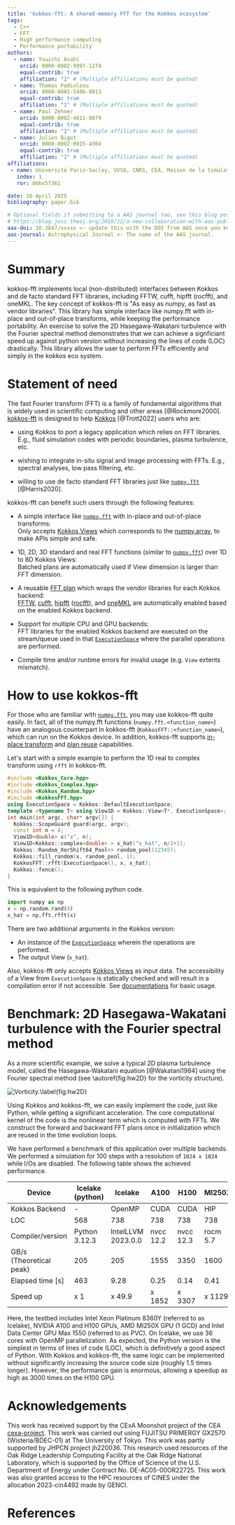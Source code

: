 ```yaml
---
title: 'kokkos-fft: A shared-memory FFT for the Kokkos ecosystem'
tags:
  - C++
  - FFT
  - High performance computing
  - Performance portability
authors:
  - name: Yuuichi Asahi
    orcid: 0000-0002-9997-1274
    equal-contrib: true
    affiliation: "1" # (Multiple affiliations must be quoted)
  - name: Thomas Padioleau
    orcid: 0000-0001-5496-0013
    equal-contrib: true
    affiliation: "1" # (Multiple affiliations must be quoted)
  - name: Paul Zehner
    orcid: 0000-0002-4811-0079
    equal-contrib: true
    affiliation: "1" # (Multiple affiliations must be quoted)
  - name: Julien Bigot
    orcid: 0000-0002-0015-4304
    equal-contrib: true
    affiliation: "1" # (Multiple affiliations must be quoted)
affiliations:
 - name: Université Paris-Saclay, UVSQ, CNRS, CEA, Maison de la Simulation, 91191, Gif-sur-Yvette, France
   index: 1
   ror: 00hx57361

date: 18 April 2025
bibliography: paper.bib

# Optional fields if submitting to a AAS journal too, see this blog post:
# https://blog.joss.theoj.org/2018/12/a-new-collaboration-with-aas-publishing
aas-doi: 10.3847/xxxxx <- update this with the DOI from AAS once you know it.
aas-journal: Astrophysical Journal <- The name of the AAS journal.
---
```


# Summary

kokkos-fft implements local (non-distributed) interfaces between Kokkos and de facto standard FFT libraries, including FFTW, cufft, hipfft (rocfft), and oneMKL. The key concept of kokkos-fft is "As easy as numpy, as fast as vendor libraries". This library has simple interface like numpy.fft with in-place and out-of-place transforms, while keeping the performance portability. An exercise to solve the 2D Hasegawa-Wakatani turbulence with the Fourier spectral method demonstrates that we can achieve a signficiant speed up against python version without increasing the lines of code (LOC) drastically. This library allows the user to perform FFTs efficiently and simply in the kokkos eco system.

# Statement of need

The fast Fourier transform (FFT) is a family of fundamental algorithms that is widely used in scientific computing and other areas [@Rockmore2000]. [kokkos-fft](https://github.com/kokkos/kokkos-fft) is designed to help [Kokkos](https://github.com/kokkos/kokkos) [@Trott2022] users who are:

* using Kokkos to port a legacy application which relies on FFT libraries. E.g., fluid simulation codes with periodic boundaries, plasma turbulence, etc.

* wishing to integrate in-situ signal and image processing with FFTs. E.g., spectral analyses, low pass filtering, etc.

* willing to use de facto standard FFT libraries just like [`numpy.fft`](https://numpy.org/doc/stable/reference/routines.fft.html) [@Harris2020].

kokkos-fft can benefit such users through the following features:

* A simple interface like [`numpy.fft`](https://numpy.org/doc/stable/reference/routines.fft.html) with in-place and out-of-place transforms:  
Only accepts [Kokkos Views](https://kokkos.org/kokkos-core-wiki/API/core/view/view.html) which corresponds to the [numpy.array](https://numpy.org/doc/stable/reference/generated/numpy.array.html), to make APIs simple and safe.

* 1D, 2D, 3D standard and real FFT functions (similar to [`numpy.fft`](https://numpy.org/doc/stable/reference/routines.fft.html)) over 1D to 8D Kokkos Views:  
Batched plans are automatically used if View dimension is larger than FFT dimension.

* A reusable [FFT plan](https://kokkosfft.readthedocs.io/en/latest/api/plan/plan.html) which wraps the vendor libraries for each Kokkos backend:  
[FFTW](http://www.fftw.org), [cufft](https://developer.nvidia.com/cufft), [hipfft](https://github.com/ROCm/hipFFT) ([rocfft](https://github.com/ROCm/rocFFT)), and [oneMKL](https://www.intel.com/content/www/us/en/developer/tools/oneapi/onemkl.html) are automatically enabled based on the enabled Kokkos backend.

* Support for multiple CPU and GPU backends:  
FFT libraries for the enabled Kokkos backend are executed on the stream/queue used in that [`ExecutionSpace`](https://kokkos.org/kokkos-core-wiki/API/core/execution_spaces.html) where the parallel operations are performed.

* Compile time and/or runtime errors for invalid usage (e.g. `View` extents mismatch).

# How to use kokkos-fft

For those who are familiar with [`numpy.fft`](https://numpy.org/doc/stable/reference/routines.fft.html), you may use kokkos-fft quite easily. In fact, all of the numpy.fft functions (`numpy.fft.<function_name>`) have an analogous counterpart in kokkos-fft (`KokkosFFT::<function_name>`), which can run on the Kokkos device. In addition, kokkos-fft supports [in-place transform](https://kokkosfft.readthedocs.io/en/latest/intro/using.html#inplace-transform) and [plan reuse](https://kokkosfft.readthedocs.io/en/latest/intro/using.html#reuse-fft-plan) capabilities.

Let's start with a simple example to perform the 1D real to complex transform using `rfft` in kokkos-fft.

```C++
#include <Kokkos_Core.hpp>
#include <Kokkos_Complex.hpp>
#include <Kokkos_Random.hpp>
#include <KokkosFFT.hpp>
using ExecutionSpace = Kokkos::DefaultExecutionSpace;
template <typename T> using View1D = Kokkos::View<T*, ExecutionSpace>;
int main(int argc, char* argv[]) {
  Kokkos::ScopeGuard guard(argc, argv);
  const int n = 4;
  View1D<double> x("x", n);
  View1D<Kokkos::complex<double> > x_hat("x_hat", n/2+1);
  Kokkos::Random_XorShift64_Pool<> random_pool(12345);
  Kokkos::fill_random(x, random_pool, 1);
  KokkosFFT::rfft(ExecutionSpace(), x, x_hat);
  Kokkos::fence();
}
```

This is equivalent to the following python code.

```python
import numpy as np
x = np.random.rand(4)
x_hat = np.fft.rfft(x)
```

There are two additional arguments in the Kokkos version:

* An instance of the [`ExecutionSpace`](https://kokkos.org/kokkos-core-wiki/API/core/execution_spaces.html) wherein the operations are performed.
* The output View (`x_hat`).

Also, kokkos-fft only accepts [Kokkos Views](https://kokkos.org/kokkos-core-wiki/API/core/view/view.html) as input data. The accessibility of a View from `ExecutionSpace` is statically checked and will result in a compilation error if not accessible. See [documentations](https://kokkosfft.readthedocs.io/en/latest/intro/quick_start.html) for basic usage.

# Benchmark: 2D Hasegawa-Wakatani turbulence with the Fourier spectral method

As a more scientific example, we solve a typical 2D plasma turbulence model, called the Hasegawa-Wakatani equation [@Wakatani1984] using the Fourier spectral method (see \autoref{fig:hw2D} for the vorticity structure).

![Vorticity.\label{fig:hw2D}](hw2D.png)

Using Kokkos and kokkos-fft, we can easily implement the code, just like Python, while getting a significant acceleration. The core computational kernel of the code is the nonlinear term which is computed with FFTs. We construct the forward and backward FFT plans once in initialization which are reused in the time evolution loops.

We have performed a benchmark of this application over multiple backends. We performed a simulation for 100 steps with a resolution of `1024 x 1024` while I/Os are disabled. The following table shows the achieved performance.

| Device | Icelake (python) | Icelake | A100 | H100 | MI250X | PVC |
| --- | --- | --- | --- | --- | --- | --- |
| Kokkos Backend | - | OpenMP | CUDA | CUDA | HIP | SYCL |
| LOC | 568 | 738 | 738 | 738 | 738 | 738 |
| Compiler/version | Python 3.12.3 | IntelLLVM 2023.0.0 | nvcc 12.2 | nvcc 12.3 | rocm 5.7 | IntelLLVM 2024.0.2 |
| GB/s (Theoretical peak) | 205 | 205 | 1555 | 3350 | 1600 | 3276.8 |
| Elapsed time [s] | 463 | 9.28 | 0.25 | 0.14 | 0.41 | 0.30 |
| Speed up | x 1 | x 49.9 | x 1852 | x 3307 | x 1129 | x 1562 |

Here, the testbed includes Intel Xeon Platinum 8360Y (referred to as Icelake), NVIDIA A100 and H100 GPUs, AMD MI250X GPU (1 GCD) and Intel Data Center GPU Max 1550 (referred to as PVC). On Icelake, we use 36 cores with OpenMP parallelization. As expected, the Python version is the simplest in terms of lines of code (LOC), which is definitively a good aspect of Python. With Kokkos and kokkos-fft, the same logic can be implemented without significantly increasing the source code size (roughly 1.5 times longer). However, the performance gain is enormous, allowing a speedup as high as 3000 times on the H100 GPU.

# Acknowledgements

This work has received support by the CExA Moonshot project of the CEA [cexa-project](https://cexa-project.org). This work was carried out using FUJITSU PRIMERGY GX2570 (Wisteria/BDEC-01) at The University of Tokyo. This work was partly supported by JHPCN project jh220036. This research used resources of the Oak Ridge Leadership Computing Facility at the Oak Ridge National Laboratory, which is supported by the Office of Science of the U.S. Department of Energy under Contract No. DE-AC05-00OR22725. This work was also granted access to the HPC resources of CINES under the allocation 2023-cin4492 made by GENCI.

# References
